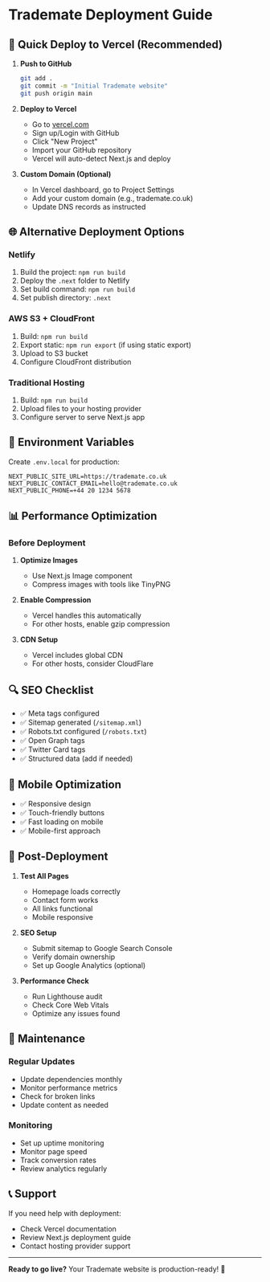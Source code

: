 # Trademate Deployment Guide

## 🚀 Quick Deploy to Vercel (Recommended)

1. **Push to GitHub**
   ```bash
   git add .
   git commit -m "Initial Trademate website"
   git push origin main
   ```

2. **Deploy to Vercel**
   - Go to [vercel.com](https://vercel.com)
   - Sign up/Login with GitHub
   - Click "New Project"
   - Import your GitHub repository
   - Vercel will auto-detect Next.js and deploy

3. **Custom Domain (Optional)**
   - In Vercel dashboard, go to Project Settings
   - Add your custom domain (e.g., trademate.co.uk)
   - Update DNS records as instructed

## 🌐 Alternative Deployment Options

### Netlify
1. Build the project: `npm run build`
2. Deploy the `.next` folder to Netlify
3. Set build command: `npm run build`
4. Set publish directory: `.next`

### AWS S3 + CloudFront
1. Build: `npm run build`
2. Export static: `npm run export` (if using static export)
3. Upload to S3 bucket
4. Configure CloudFront distribution

### Traditional Hosting
1. Build: `npm run build`
2. Upload files to your hosting provider
3. Configure server to serve Next.js app

## 🔧 Environment Variables

Create `.env.local` for production:

```env
NEXT_PUBLIC_SITE_URL=https://trademate.co.uk
NEXT_PUBLIC_CONTACT_EMAIL=hello@trademate.co.uk
NEXT_PUBLIC_PHONE=+44 20 1234 5678
```

## 📊 Performance Optimization

### Before Deployment
1. **Optimize Images**
   - Use Next.js Image component
   - Compress images with tools like TinyPNG

2. **Enable Compression**
   - Vercel handles this automatically
   - For other hosts, enable gzip compression

3. **CDN Setup**
   - Vercel includes global CDN
   - For other hosts, consider CloudFlare

## 🔍 SEO Checklist

- ✅ Meta tags configured
- ✅ Sitemap generated (`/sitemap.xml`)
- ✅ Robots.txt configured (`/robots.txt`)
- ✅ Open Graph tags
- ✅ Twitter Card tags
- ✅ Structured data (add if needed)

## 📱 Mobile Optimization

- ✅ Responsive design
- ✅ Touch-friendly buttons
- ✅ Fast loading on mobile
- ✅ Mobile-first approach

## 🚀 Post-Deployment

1. **Test All Pages**
   - Homepage loads correctly
   - Contact form works
   - All links functional
   - Mobile responsive

2. **SEO Setup**
   - Submit sitemap to Google Search Console
   - Verify domain ownership
   - Set up Google Analytics (optional)

3. **Performance Check**
   - Run Lighthouse audit
   - Check Core Web Vitals
   - Optimize any issues found

## 🔧 Maintenance

### Regular Updates
- Update dependencies monthly
- Monitor performance metrics
- Check for broken links
- Update content as needed

### Monitoring
- Set up uptime monitoring
- Monitor page speed
- Track conversion rates
- Review analytics regularly

## 📞 Support

If you need help with deployment:
- Check Vercel documentation
- Review Next.js deployment guide
- Contact hosting provider support

---

**Ready to go live?** Your Trademate website is production-ready! 🎉
